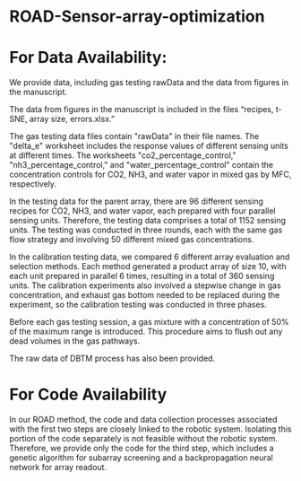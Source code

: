 # ROAD-Sensor-array-optimization

# For Data Availability:

We provide data, including gas testing rawData and the data from figures in the manuscript.

The data from figures in the manuscript is included in the files “recipes, t-SNE, array size, errors.xlsx.”

The gas testing data files contain "rawData" in their file names. The "delta_e" worksheet includes the response values of different sensing units at different times. The worksheets "co2_percentage_control," "nh3_percentage_control," and "water_percentage_control" contain the concentration controls for CO2, NH3, and water vapor in mixed gas by MFC, respectively.

In the testing data for the parent array, there are 96 different sensing recipes for CO2, NH3, and water vapor, each prepared with four parallel sensing units. Therefore, the testing data comprises a total of 1152 sensing units. The testing was conducted in three rounds, each with the same gas flow strategy and involving 50 different mixed gas concentrations.

In the calibration testing data, we compared 6 different array evaluation and selection methods. Each method generated a product array of size 10, with each unit prepared in parallel 6 times, resulting in a total of 360 sensing units. The calibration experiments also involved a stepwise change in gas concentration, and exhaust gas bottom needed to be replaced during the experiment, so the calibration testing was conducted in three phases.

Before each gas testing session, a gas mixture with a concentration of 50% of the maximum range is introduced. This procedure aims to flush out any dead volumes in the gas pathways.

The raw data of DBTM process has also been provided.

# For Code Availability

In our ROAD method, the code and data collection processes associated with the first two steps are closely linked to the robotic system. Isolating this portion of the code separately is not feasible without the robotic system. Therefore, we provide only the code for the third step, which includes a genetic algorithm for subarray screening and a backpropagation neural network for array readout.
